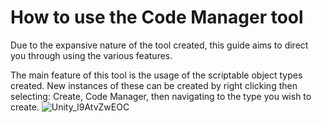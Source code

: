 # How to use the Code Manager tool

Due to the expansive nature of the tool created, this guide aims to direct you through using the various features.

The main feature of this tool is the usage of the scriptable object types created.
New instances of these can be created by right clicking then selecting: Create, Code Manager, then navigating to the type you wish to create.
![Unity_l9AtvZwEOC](https://github.com/aiden-knight/Tools-Project/assets/27894212/6a4c144a-5108-4f03-8559-d7dbe234b185)

